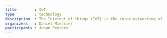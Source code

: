```yaml
---
title        : IoT
type         : technology
description  : The Internet of things (IoT) is the inter-networking of physical devices, vehicles (also referred to as "connected devices" and "smart devices"), buildings, and other items—embedded with electronics, software, sensors, actuators, and network connectivity that enable these objects to collect and exchange data.
organizers   : Daniel Miessler
participants : Johan Peeters
---
```

